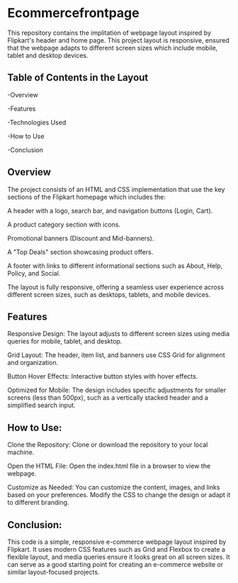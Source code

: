 # Ecommercefrontpage
This repository contains the implitation of  webpage layout inspired by Flipkart's header and home page. This project layout is responsive, ensured that the webpage adapts to different screen sizes which include mobile, tablet and desktop devices.
## Table of Contents in the Layout
-Overview

-Features

-Technologies Used

-How to Use

-Conclusion

## Overview
The project consists of an HTML and CSS implementation that use the key sections of the Flipkart homepage which includes the:

A header with a logo, search bar, and navigation buttons (Login, Cart).

A product category section with icons.

Promotional banners (Discount and Mid-banners).

A "Top Deals" section showcasing product offers.

A footer with links to different informational sections such as About, Help, Policy, and Social.

The layout is fully responsive, offering a seamless user experience across different screen sizes, such as desktops, tablets, and mobile devices.

## Features
Responsive Design: The layout adjusts to different screen sizes using media queries for mobile, tablet, and desktop.

Grid Layout: The header, item list, and banners use CSS Grid for alignment and organization.

Button Hover Effects: Interactive button styles with hover effects.

Optimized for Mobile: The design includes specific adjustments for smaller screens (less than 500px), such as a vertically stacked header and a simplified search input.

## How to Use:
Clone the Repository:
Clone or download the repository to your local machine.

Open the HTML File:
Open the index.html file in a browser to view the webpage.

Customize as Needed:
You can customize the content, images, and links based on your preferences.
Modify the CSS to change the design or adapt it to different branding.

## Conclusion:
This code is a simple, responsive e-commerce webpage layout inspired by Flipkart. It uses modern CSS features such as Grid and Flexbox to create a flexible layout, and media queries ensure it looks great on all screen sizes. It can serve as a good starting point for creating an e-commerce website or similar layout-focused projects.

